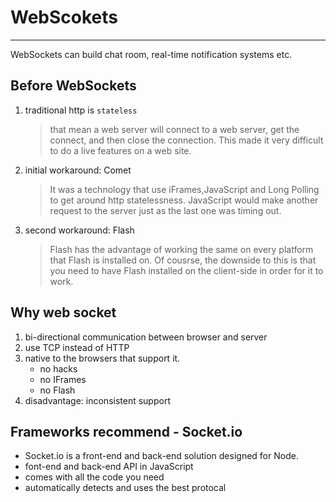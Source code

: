 # WebScokets
---

WebSockets can build chat room, real-time notification systems etc.

## Before WebSockets
1. traditional http is `stateless`
    > that mean a web server will connect to a web server, get the connect, and then close the connection. This made it very difficult to do a live features on a web site.
2. initial workaround: Comet
    > It was a technology that use iFrames,JavaScript and Long Polling to get around http statelessness. JavaScript would make another request to the server just as the last one was timing out.
3. second workaround: Flash
    > Flash has the advantage of working the same on every platform that Flash is installed on. Of cousrse, the downside to this is that you need to have Flash installed on the client-side in order for it to work.


## Why web socket
1. bi-directional communication between browser and server
2. use TCP instead of HTTP
3. native to the browsers that support it.
    - no hacks
    - no IFrames
    - no Flash
4. disadvantage: inconsistent support

## Frameworks recommend - Socket.io

- Socket.io is a front-end and back-end solution designed for Node.
- font-end and back-end API in JavaScript
- comes with all the code you need
- automatically detects and uses the best protocal

